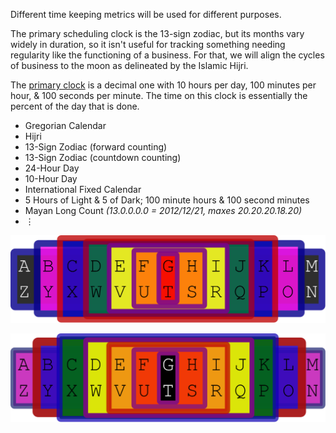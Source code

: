 
Different time keeping metrics will be used for different purposes.

The primary scheduling clock is the 13-sign zodiac, but its months vary widely in duration, so it isn't useful for tracking something needing regularity like the functioning of a business. For that, we will align the cycles of business to the moon as delineated by the Islamic Hijri.

The [primary clock](https://z13cdn.web.app) is a decimal one with 10 hours per day, 100 minutes per hour, & 100 seconds per minute. The time on this clock is essentially the percent of the day that is done.

* Gregorian Calendar
* Hijri
* 13-Sign Zodiac (forward counting)
* 13-Sign Zodiac (countdown counting)
* 24-Hour Day
* 10-Hour Day
* International Fixed Calendar
* 5 Hours of Light & 5 of Dark; 100 minute hours & 100 second minutes
* Mayan Long Count *(13.0.0.0.0 = 2012/12/21, maxes 20.20.20.18.20)*
* ⋮

![Teams](assets/images/teams.svg)

![Shifted Teams](assets/images/shifted%20teams.svg)
